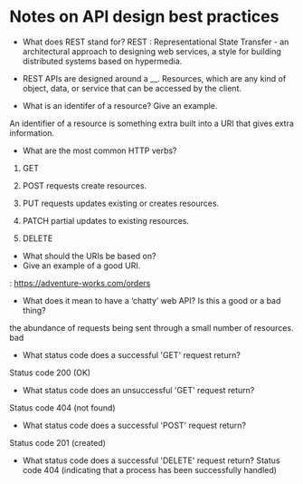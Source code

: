 # Notes on API design best practices #

- What does REST stand for?
REST : Representational State Transfer - an architectural approach to designing web services, a style for building distributed systems based on hypermedia.

- REST APIs are designed around a __.
Resources, which are any kind of object, data, or service that can be accessed by the client.

- What is an identifer of a resource? Give an example.

An identifier of a resource is something extra built into a URI that gives extra information.

- What are the most common HTTP verbs?

1. GET

2. POST requests create resources.

3. PUT requests updates existing or creates resources.

4. PATCH partial updates to existing resources.

5. DELETE

- What should the URIs be based on?
- Give an example of a good URI.

: https://adventure-works.com/orders 

- What does it mean to have a ‘chatty’ web API? Is this a good or a bad thing?

 the abundance of requests being sent through a small number of resources. bad

- What status code does a successful 'GET' request return?

Status code 200 (OK)


- What status code does an unsuccessful 'GET' request return?

Status code 404 (not found)


- What status code does a successful 'POST' request return?

Status code 201 (created)


- What status code does a successful 'DELETE' request return?
Status code 404 (indicating that a process has been successfully handled)